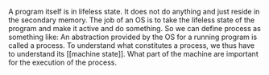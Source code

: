 A program itself is in lifeless state. It does not do anything and just reside in the secondary memory. The job of an OS is to take the lifeless state of the program and make it active and do something. So we can define process as something like:
An abstraction provided by the OS for a running program is called a process.
To understand what constitutes a process, we thus have to understand its [[machine state]]. 
What part of the machine are important for the execution of the process.
